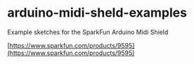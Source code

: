 arduino-midi-sheld-examples
===========================

Example sketches for the SparkFun Arduino Midi Shield 

[https://www.sparkfun.com/products/9595](https://www.sparkfun.com/products/9595)
